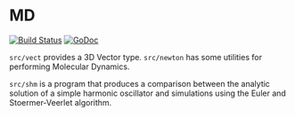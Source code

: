 # MD

[![Build Status](https://drone.io/github.com/szabba/md/status.png)](https://drone.io/github.com/szabba/md/latest)
[![GoDoc](https://godoc.org/github.com/szabba/md?status.png)](https://godoc.org/github.com/szabba/md)

`src/vect` provides a 3D Vector type. `src/newton` has some utilities
for performing Molecular Dynamics.

`src/shm` is a program that produces a comparison between the analytic
solution of a simple harmonic oscillator and simulations using the Euler
and Stoermer-Veerlet algorithm.
